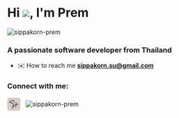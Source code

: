 <h1>Hi <img src="https://github.com/TheDudeThatCode/TheDudeThatCode/blob/master/Assets/Hi.gif" width="28px">, I'm Prem</h1>
<p>
  <img src="https://komarev.com/ghpvc/?username=sippakorn-prem&label=Profile%20views&color=lightgrey&style=flat" alt="sippakorn-prem" />
</p>
<h3>A passionate software developer from Thailand</h3>

- ✉️ How to reach me **sippakorn.su@gmail.com**

<h3 align="left">Connect with me:</h3>
<p align="left">
  <a href="https://premsippakorn.work" target="blank" style="margin-right: 8px;text-decoration: none;">
    <img align="center" src="assets/premsippakorn.work-logo.png" alt="sippakorn-prem" height="30" width="30" />
  </a>
  <a href="https://linkedin.com/in/sippakorn-prem" target="blank" style="margin-right: 8px;text-decoration: none;">
    <img align="center" src="https://raw.githubusercontent.com/rahuldkjain/github-profile-readme-generator/master/src/images/icons/Social/linked-in-alt.svg" alt="sippakorn-prem" height="30" width="40" />
  </a>
</p>